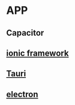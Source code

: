 # APP

## Capacitor

## [ionic framework](https://ionicframework.com/)

## [Tauri](https://tauri.app/)

## [electron](https://www.electronjs.org/)
